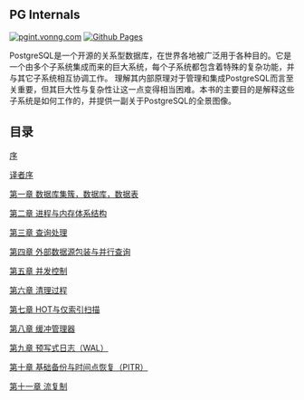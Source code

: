 ## PG Internals

[![pgint.vonng.com](https://img.shields.io/badge/Website-pgint.vonng.com-slategray?style=flat&logo=cilium&logoColor=white)](https://pgint.vonng.com)
[![Github Pages](https://img.shields.io/badge/GHPages-vonng.github.io/pg-internal-slategray?style=flat&logo=cilium&logoColor=white)](https://vonng.github.io/pg-internal/)


PostgreSQL是一个开源的关系型数据库，在世界各地被广泛用于各种目的。它是一个由多个子系统集成而来的巨大系统，每个子系统都包含着特殊的复杂功能，并与其它子系统相互协调工作。
理解其内部原理对于管理和集成PostgreSQL而言至关重要，但其巨大性与复杂性让这一点变得相当困难。本书的主要目的是解释这些子系统是如何工作的，并提供一副关于PostgreSQL的全景图像。

##  目录

[序](content/preface)

[译者序](content/preface2)

[第一章 数据库集簇，数据库，数据表](content/ch1)

[第二章 进程与内存体系结构](content/ch2)

[第三章 查询处理](content/ch3)

[第四章 外部数据源包装与并行查询](content/ch4)

[第五章 并发控制](content/ch5)

[第六章 清理过程](content/ch6)

[第七章 HOT与仅索引扫描](content/ch7)

[第八章 缓冲管理器](content/ch8)

[第九章 预写式日志（WAL）](content/ch9)

[第十章 基础备份与时间点恢复（PITR）](content/ch10)

[第十一章 流复制](content/ch11)




